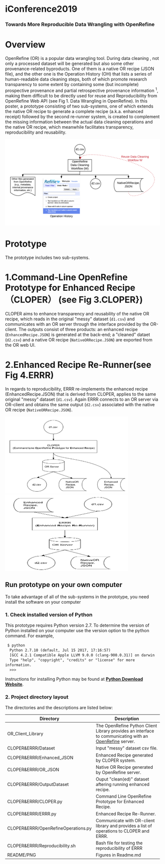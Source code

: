 iConference2019 
================

### Towards More Reproducible Data Wrangling with OpenRefine


Overview
========

OpenRefine (OR) is a popular data wrangling tool. During data cleaning , not only a processed dataset will be generated but also some other provenance-related byproducts. One of them is a native OR recipe (JSON file), and the other one is the Operation History (OH) that lists a series of human-readable data cleaning steps, both of which promote research transparency to some extent by containing some (but incomplete) prospective provenance and partial retrospective provenance information <sup>1</sup>, making them difficult to be directly used for reuse and Reproducibility from OpenRefine Web API (see Fig 1. Data Wrangling in OpenRefine). In this poster, a prototype consisting of two sub-systems, one of which extends the native OR recipe to generate a complete recipe (a.k.a. enhanced receipt)  followed by the second re-runner system, is created to complement the missing information between the actual data cleaning operations and the native OR recipe, which meanwhile facilitates transparency, reproducibility and reusability.

![](https://github.com/LanLi2017/iConference2019/blob/master/README/PNG/DC.png)

Prototype
=========
The prototype includes two sub-systems. 

# 1.Command-Line OpenRefine Prototype for Enhanced Recipe （CLOPER） (see Fig 3.CLOPER}) 

CLOPER aims to enhance transparency and reusability of the native OR recipe, which reads in the original "messy" dataset (`d1.csv`) and communicates with an OR server through the interface provided by the OR-client. The outputs consist of three products: an enhanced recipe (`EnhancedRecipe.JSON`) is generated at the back-end; a "cleaned" dataet (`d2.csv`) and a native OR recipe (`NativeORRecipe.JSON`) are exported from the OR web UI. 

# 2.Enhanced Recipe Re-Runner(see Fig 4.ERRR)

In regards to reproducibility, ERRR re-implements the enhanced recipe (EnhancedRecipe.JSON) that is derived from CLOPER, applies to the same original "messy" dataset (`d1.csv`). Again ERRR connects to an OR server via OR-client and obtains the same output (`d2.csv`) associated with the native OR recipe (`NativeORRecipe.JSON`).


<img src="https://github.com/LanLi2017/iConference2019/blob/master/README/PNG/CLOPER.png" title="Fig 3.CLOPER" width="400" height="250">


<img src="https://github.com/LanLi2017/iConference2019/blob/master/README/PNG/ERRR.png" width="400" height="250">


Run prototype on your own computer
----------------------------------

To take advantage of all of the sub-systems in the prototype, you need install the software on your computer

### 1. Check installed version of Python

This prototype requires Python version 2.7. To determine the version of Python installed on your computer use the version option to the python command. For example,


     $ python 
      Python 2.7.10 (default, Jul 15 2017, 17:16:57) 
      [GCC 4.2.1 Compatible Apple LLVM 9.0.0 (clang-900.0.31)] on darwin
      Type "help", "copyright", "credits" or "license" for more information.
      >>>
      
Instructions for installing Python may be found at **[Python Download Website](https://www.python.org/downloads/)**.

### 2. Project directory layout

The directories and the descriptions are listed below:

Directory                             | Description
--------------------------------------|-----------
OR_Client_Library                     | The OpenRefine Python Client Library provides an interface to communicating with an [OpenRefine](http://openrefine.org/) server.
CLOPER&ERRR/Dataset                   | Input "messy" dataset csv file.
CLOPER&ERRR/Enhanced_JSON             | Enhanced Recipe generated by CLOPER system.
CLOPER&ERRR/OR_JSON                   | Native OR Recipe generated by OpenRefine server.
CLOPER&ERRR/OutputDataset             | Ouput "clean(ed)" dataset aftering running enhanced recipe.
CLOPER&ERRR/CLOPER.py                 | Command Line OpenRefine Prototype for Enhanced Recipe.
CLOPER&ERRR/ERRR.py                   | Enhanced Recipe Re-Runner.
CLOPER&ERRR/OpenRefineOperations.py   | Communicate with OR-client library and provides a list of operations to CLOPER and ERRR.
CLOPER&ERRR/Reproducibility.sh        | Bash file for testing the reproducibility of ERRR
README/PNG                            | Figures in Readme.md
   
